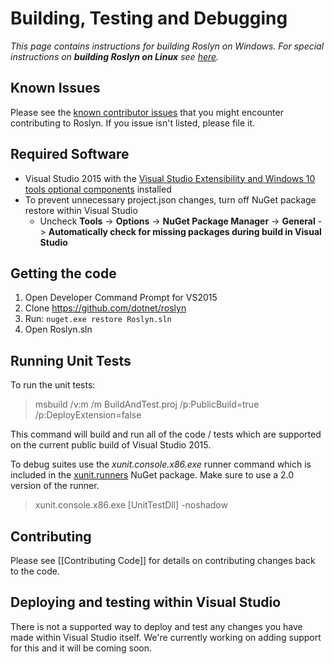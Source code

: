 # Building, Testing and Debugging
_This page contains instructions for building Roslyn on Windows. For special instructions on **building Roslyn on Linux** see [here](https://github.com/dotnet/roslyn/blob/master/docs/infrastructure/cross-platform.md)._

## Known Issues
Please see the [known contributor issues](https://github.com/dotnet/roslyn/labels/Contributor-Known-Issue) that you might encounter contributing to Roslyn. If you issue isn't listed, please file it.

## Required Software

- Visual Studio 2015 with the [Visual Studio Extensibility and Windows 10 tools optional components](https://github.com/dotnet/roslyn/wiki/Getting-Started-on-Visual-Studio-2015) installed
- To prevent unnecessary project.json changes, turn off NuGet package restore within Visual Studio
  - Uncheck **Tools** -> **Options** -> **NuGet Package Manager** -> **General** -> **Automatically check for missing packages during build in Visual Studio**

## Getting the code

1. Open Developer Command Prompt for VS2015
2. Clone https://github.com/dotnet/roslyn
3. Run: `nuget.exe restore Roslyn.sln`
4. Open Roslyn.sln 

## Running Unit Tests
To run the unit tests:

> msbuild /v:m /m BuildAndTest.proj /p:PublicBuild=true /p:DeployExtension=false

This command will build and run all of the code / tests which are supported on the current public build of Visual Studio 2015.  

To debug suites use the *xunit.console.x86.exe* runner command which is included in the [xunit.runners](https://www.nuget.org/packages/xunit.runners) NuGet package.  Make sure to use a 2.0 version of the runner.  

> xunit.console.x86.exe [UnitTestDll] -noshadow 

## Contributing
Please see [[Contributing Code]] for details on contributing changes back to the code.

## Deploying and testing within Visual Studio
There is not a supported way to deploy and test any changes you have made within Visual Studio itself. We're currently working on adding support for this and it will be coming soon.
